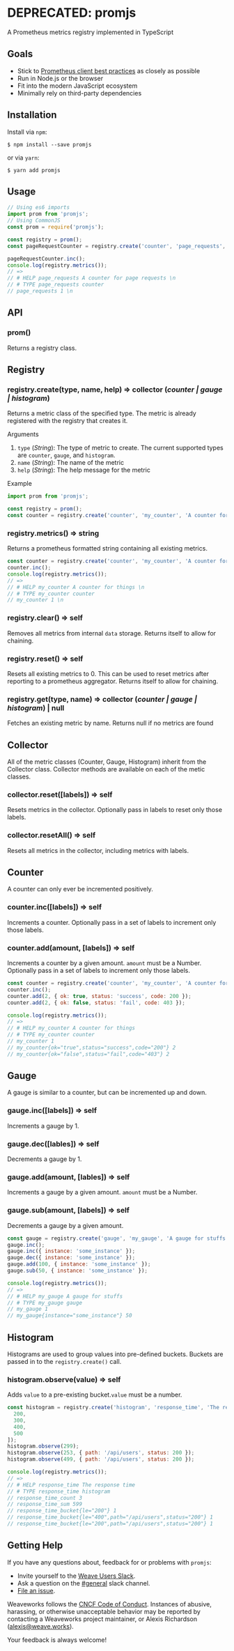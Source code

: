 # DEPRECATED: promjs

A Prometheus metrics registry implemented in TypeScript

## Goals

- Stick to [Prometheus client best practices](https://prometheus.io/docs/instrumenting/writing_clientlibs/) as closely as possible
- Run in Node.js or the browser
- Fit into the modern JavaScript ecosystem
- Minimally rely on third-party dependencies

## Installation

Install via `npm`:

`$ npm install --save promjs`

or via `yarn`:

`$ yarn add promjs`

## Usage

```javascript
// Using es6 imports
import prom from 'promjs';
// Using CommonJS
const prom = require('promjs');

const registry = prom();
const pageRequestCounter = registry.create('counter', 'page_requests', 'A counter for page requests');

pageRequestCounter.inc();
console.log(registry.metrics());
// =>
// # HELP page_requests A counter for page requests \n
// # TYPE page_requests counter
// page_requests 1 \n
```

## API

### prom()

Returns a registry class.

## Registry

### registry.create(type, name, help) => collector (_counter | gauge | histogram_)

Returns a metric class of the specified type. The metric is already registered with the registry that creates it.

Arguments

1. `type` (_String_): The type of metric to create. The current supported types are `counter`, `gauge`, and `histogram`.
2. `name` (_String_): The name of the metric
3. `help` (_String_): The help message for the metric

Example
```javascript
import prom from 'promjs';

const registry = prom();
const counter = registry.create('counter', 'my_counter', 'A counter for things');
```

### registry.metrics() => string

Returns a prometheus formatted string containing all existing metrics.

```javascript
const counter = registry.create('counter', 'my_counter', 'A counter for things');
counter.inc();
console.log(registry.metrics());
// =>
// # HELP my_counter A counter for things \n
// # TYPE my_counter counter
// my_counter 1 \n
```

### registry.clear() => self

Removes all metrics from internal `data` storage. Returns itself to allow for chaining.

### registry.reset() => self

Resets all existing metrics to 0. This can be used to reset metrics after reporting to a prometheus aggregator. Returns itself to allow for chaining.

### registry.get(type, name) => collector (_counter | gauge | histogram_) | null

Fetches an existing metric by name. Returns null if no metrics are found

## Collector

All of the metric classes (Counter, Gauge, Histogram) inherit from the Collector class. Collector methods are available on each of the metic classes.

### collector.reset([labels]) => self

Resets metrics in the collector. Optionally pass in labels to reset only those labels.

### collector.resetAll() => self

Resets all metrics in the collector, including metrics with labels.

## Counter

A counter can only ever be incremented positively.

### counter.inc([labels]) => self

Increments a counter. Optionally pass in a set of labels to increment only those labels.

### counter.add(amount, [labels]) => self

Increments a counter by a given amount. `amount` must be a Number. Optionally pass in a set of labels to increment only those labels.

```javascript
const counter = registry.create('counter', 'my_counter', 'A counter for things');
counter.inc();
counter.add(2, { ok: true, status: 'success', code: 200 });
counter.add(2, { ok: false, status: 'fail', code: 403 });

console.log(registry.metrics());
// =>
// # HELP my_counter A counter for things
// # TYPE my_counter counter
// my_counter 1
// my_counter{ok="true",status="success",code="200"} 2
// my_counter{ok="false",status="fail",code="403"} 2
```

## Gauge

A gauge is similar to a counter, but can be incremented up and down.

### gauge.inc([labels]) => self

Increments a gauge by 1.

### gauge.dec([lables]) => self

Decrements a gauge by 1.

### gauge.add(amount, [lables]) => self

Increments a gauge by a given amount. `amount` must be a Number.

### gauge.sub(amount, [labels]) => self

Decrements a gauge by a given amount.

```javascript
const gauge = registry.create('gauge', 'my_gauge', 'A gauge for stuffs');
gauge.inc();
gauge.inc({ instance: 'some_instance' });
gauge.dec({ instance: 'some_instance' });
gauge.add(100, { instance: 'some_instance' });
gauge.sub(50, { instance: 'some_instance' });

console.log(registry.metrics());
// =>
// # HELP my_gauge A gauge for stuffs
// # TYPE my_gauge gauge
// my_gauge 1
// my_gauge{instance="some_instance"} 50
```

## Histogram

Histograms are used to group values into pre-defined buckets. Buckets are passed in to the `registry.create()` call.

### histogram.observe(value) => self

Adds `value` to a pre-existing bucket.`value` must be a number.

```javascript
const histogram = registry.create('histogram', 'response_time', 'The response time', [
  200,
  300,
  400,
  500
]);
histogram.observe(299);
histogram.observe(253, { path: '/api/users', status: 200 });
histogram.observe(499, { path: '/api/users', status: 200 });

console.log(registry.metrics());
// =>
// # HELP response_time The response time
// # TYPE response_time histogram
// response_time_count 3
// response_time_sum 599
// response_time_bucket{le="200"} 1
// response_time_bucket{le="400",path="/api/users",status="200"} 1
// response_time_bucket{le="200",path="/api/users",status="200"} 1
```

## Getting Help

If you have any questions about, feedback for or problems with `promjs`:

- Invite yourself to the <a href="https://slack.weave.works/" target="_blank">Weave Users Slack</a>.
- Ask a question on the [#general](https://weave-community.slack.com/messages/general/) slack channel.
- [File an issue](https://github.com/weaveworks/promjs/issues/new).

Weaveworks follows the [CNCF Code of Conduct](https://github.com/cncf/foundation/blob/master/code-of-conduct.md). Instances of abusive, harassing, or otherwise unacceptable behavior may be reported by contacting a Weaveworks project maintainer, or Alexis Richardson (alexis@weave.works).

Your feedback is always welcome!
